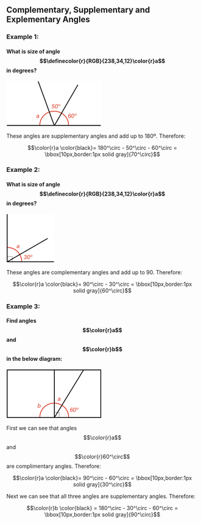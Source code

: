 ## Complementary, Supplementary and Explementary Angles

### Example 1:

#### What is size of angle $$\definecolor{r}{RGB}{238,34,12}\color{r}a$$ in degrees?

![](supplementary.png)

These angles are supplementary angles and add up to 180º. Therefore:

$$\color{r}a \color{black}= 180^\circ - 50^\circ - 60^\circ = \bbox[10px,border:1px solid gray]{70^\circ}$$

### Example 2:

#### What is size of angle $$\definecolor{r}{RGB}{238,34,12}\color{r}a$$ in degrees?

![](complementary.png)

These angles are complementary angles and add up to 90. Therefore:

$$\color{r}a \color{black}= 90^\circ - 30^\circ = \bbox[10px,border:1px solid gray]{60^\circ}$$

### Example 3:

#### Find angles $$\color{r}a$$ and $$\color{r}b$$ in the below diagram:

![](combination.png)

First we can see that angles $$\color{r}a$$ and $$\color{r}60^\circ$$ are complimentary angles. Therefore:

$$\color{r}a \color{black}= 90^\circ - 60^\circ = \bbox[10px,border:1px solid gray]{30^\circ}$$

Next we can see that all three angles are supplementary angles. Therefore:

$$\color{r}b \color{black} = 180^\circ - 30^\circ - 60^\circ = \bbox[10px,border:1px solid gray]{90^\circ}$$
